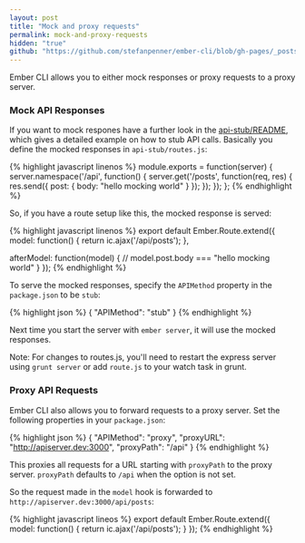 ```yaml
---
layout: post
title: "Mock and proxy requests"
permalink: mock-and-proxy-requests
hidden: "true"
github: "https://github.com/stefanpenner/ember-cli/blob/gh-pages/_posts/2013-04-11-mock-and-proxy-requests.md"
---
```


Ember CLI allows you to either mock responses or proxy requests to a proxy server.

### Mock API Responses

If you want to mock respones have a further look in the
[api-stub/README](https://github.com/stefanpenner/ember-cli/tree/master/api-stub),
which gives a detailed example on how to stub API calls. Basically you define the
mocked responses in `api-stub/routes.js`:

{% highlight javascript linenos %}
module.exports = function(server) {
  server.namespace('/api', function() {
    server.get('/posts', function(req, res) {
      res.send({ post: { body: "hello mocking world" } });
    });
  });
};
{% endhighlight %}

So, if you have a route setup like this, the mocked response is served:

{% highlight javascript linenos %}
export default Ember.Route.extend({
  model: function() {
    return ic.ajax('/api/posts');
  },

  afterModel: function(model) {
    // model.post.body === "hello mocking world"
  }
});
{% endhighlight %}

To serve the mocked responses, specify the `APIMethod` property in the `package.json`
to be `stub`:

{% highlight json %}
 {
   "APIMethod": "stub"
 }
{% endhighlight %}

Next time you start the server with `ember server`, it will use the mocked responses.

Note: For changes to routes.js, you'll need to restart the express server using `grunt server`
or add `route.js` to your watch task in grunt.

### Proxy API Requests

Ember CLI also allows you to forward requests to a proxy server. Set the following
properties in your `package.json`:

{% highlight json %}
{
  "APIMethod": "proxy",
  "proxyURL": "http://apiserver.dev:3000",
  "proxyPath": "/api"
}
{% endhighlight %}

This proxies all requests for a URL starting with `proxyPath` to the proxy server.
`proxyPath` defaults to `/api` when the option is not set.

So the request made in the `model` hook is forwarded to
`http://apiserver.dev:3000/api/posts`:

{% highlight javascript lineos %}
export default Ember.Route.extend({
  model: function() {
    return ic.ajax('/api/posts');
  }
});
{% endhighlight %}
